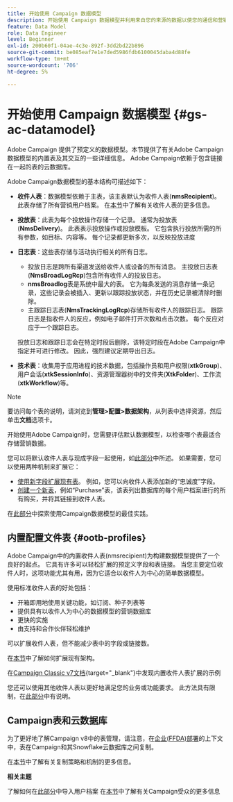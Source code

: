 ```yaml
---
title: 开始使用 Campaign 数据模型
description: 开始使用 Campaign 数据模型并利用来自您的来源的数据以使您的通信和营销输出受益。
feature: Data Model
role: Data Engineer
level: Beginner
exl-id: 200b60f1-04ae-4c3e-892f-3dd2bd22b896
source-git-commit: be085eaf7e1e7ded5986fdb6100045daba4d88fe
workflow-type: tm+mt
source-wordcount: '706'
ht-degree: 5%

---
```


# 开始使用 Campaign 数据模型 {#gs-ac-datamodel}

Adobe Campaign 提供了预定义的数据模型。本节提供了有关Adobe Campaign数据模型的内置表及其交互的一些详细信息。 Adobe Campaign依赖于包含链接在一起的表的云数据库。

Adobe Campaign数据模型的基本结构可描述如下：

* **收件人表**：数据模型依赖于主表，该主表默认为收件人表(**nmsRecipient**)。 此表存储了所有营销用户档案。 在[本节](#ootb-profiles)中了解有关收件人表的更多信息。

* **投放表**：此表为每个投放操作存储一个记录。 通常为投放表(**NmsDelivery**)。 此表表示投放操作或投放模板。 它包含执行投放所需的所有参数，如目标、内容等。 每个记录都更新多次，以反映投放进度

* **日志表**：这些表存储与活动执行相关的所有日志。

   * 投放日志是跨所有渠道发送给收件人或设备的所有消息。 主投放日志表(**NmsBroadLogRcp**)包含所有收件人的投放日志。
   * **nmsBroadlog**&#x200B;表是系统中最大的表。 它为每条发送的消息存储一条记录，这些记录会被插入、更新以跟踪投放状态，并在历史记录被清除时删除。
   * 主跟踪日志表(**NmsTrackingLogRcp**)存储所有收件人的跟踪日志。 跟踪日志是指收件人的反应，例如电子邮件打开次数和点击次数。 每个反应对应于一个跟踪日志。

  投放日志和跟踪日志会在特定时段后删除，该特定时段在Adobe Campaign中指定并可进行修改。 因此，强烈建议定期导出日志。

* **技术表**：收集用于应用进程的技术数据，包括操作员和用户权限(**xtkGroup**)、用户会话(**xtkSessionInfo**)、资源管理器树中的文件夹(**XtkFolder**)、工作流(**xtkWorkflow**)等。

>[!NOTE]
>
>要访问每个表的说明，请浏览到&#x200B;**管理>配置>数据架构**，从列表中选择资源，然后单击&#x200B;**文档**&#x200B;选项卡。

开始使用Adobe Campaign时，您需要评估默认数据模型，以检查哪个表最适合存储营销数据。

您可以将默认收件人表与现成字段一起使用，如[此部分](#ootb-profiles)中所述。 如果需要，您可以使用两种机制来扩展它：

* [使用新字段扩展现有表](extend-schema.md)。 例如，您可以向收件人表添加新的“忠诚度”字段。
* [创建一个新表](create-schema.md)，例如“Purchase”表，该表列出数据库的每个用户档案进行的所有购买，并将其链接到收件人表。

在[此部分](datamodel-best-practices.md)中探索使用Campaign数据模型的最佳实践。

## 内置配置文件表 {#ootb-profiles}

Adobe Campaign中的内置收件人表(nmsrecipient)为构建数据模型提供了一个良好的起点。 它具有许多可以轻松扩展的预定义字段和表链接。 当您主要定位收件人时，这项功能尤其有用，因为它适合以收件人为中心的简单数据模型。

使用标准收件人表的好处包括：

* 开箱即用地使用关键功能，如订阅、种子列表等
* 提供具有以收件人为中心的数据模型的营销数据库
* 更快的实施
* 由支持和合作伙伴轻松维护

可以扩展收件人表，但不能减少表中的字段或链接数。

在[本节](extend-schema.md)中了解如何扩展现有架构。

在[Campaign Classic v7文档](https://experienceleague.adobe.com/docs/campaign-classic/using/configuring-campaign-classic/editing-schemas/examples-of-schemas-edition.html?lang=zh-Hans#extending-a-table){target="_blank"}中发现内置收件人表扩展的示例

您还可以使用其他收件人表以更好地满足您的业务或功能要求。 此方法具有限制，在[此部分](custom-recipient.md)中有说明。

## Campaign表和云数据库

为了更好地了解Campaign v8中的表管理，请注意，在[企业(FFDA)部署](../architecture/enterprise-deployment.md)的上下文中，表在Campaign和其Snowflake云数据库之间复制。

在[本节](../architecture/replication.md)中了解有关复制策略和机制的更多信息。

**相关主题**

了解如何在[此部分](../start/import.md)中导入用户档案
在[本节](../start/audiences.md)中了解有关Campaign受众的更多信息
